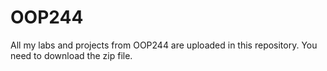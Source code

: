 # OOP244

All my labs and projects from OOP244 are uploaded in this repository. You need to download the zip file.
